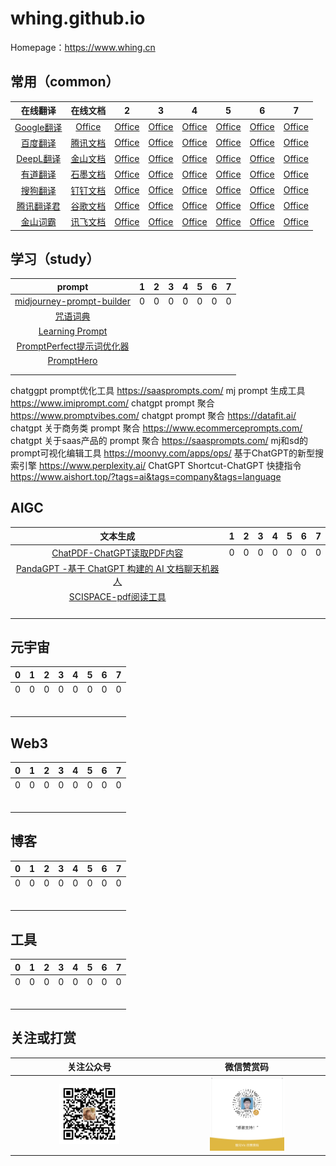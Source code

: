 # whing.github.io

Homepage：https://www.whing.cn

## 常用（common）

| 在线翻译  | 在线文档  |  2 |  3 | 4  |  5 |  6 |  7 |
| :------------: | :------------: | :------------: | :------------: | :------------: | :------------: | :------------: | :------------: |
| [Google翻译](https://translate.google.com/)  |  [Office](https://www.office.com/) |  [Office](https://www.office.com/)  |   [Office](https://www.office.com/) |   [Office](https://www.office.com/) | [Office](https://www.office.com/)  | [Office](https://www.office.com/) |   [Office](https://www.office.com/) |
| [百度翻译](https://fanyi.baidu.com/)         |  [腾讯文档](https://docs.qq.com) |   [Office](https://www.office.com/) |  [Office](https://www.office.com/)  |  [Office](https://www.office.com/)  |   [Office](https://www.office.com/) |   [Office](https://www.office.com/) |   [Office](https://www.office.com/) |
| [DeepL翻译](https://www.deepl.com/)          |  [金山文档](https://www.kdocs.cn) |  [Office](https://www.office.com/)  |  [Office](https://www.office.com/)  |  [Office](https://www.office.com/)  |   [Office](https://www.office.com/) |   [Office](https://www.office.com/) |  [Office](https://www.office.com/)  |
| [有道翻译](https://fanyi.youdao.com/)        |  [石墨文档](https://shimo.im) |   [Office](https://www.office.com/) |  [Office](https://www.office.com/)  |   [Office](https://www.office.com/) |  [Office](https://www.office.com/)  |  [Office](https://www.office.com/)  |  [Office](https://www.office.com/)  |
| [搜狗翻译](https://fanyi.sogou.com/)         |  [钉钉文档](https://docs.dingtalk.com/i/desktop) |  [Office](https://www.office.com/)  |  [Office](https://www.office.com/)  |   [Office](https://www.office.com/) |  [Office](https://www.office.com/)  |  [Office](https://www.office.com/)  |  [Office](https://www.office.com/)  |
| [腾讯翻译君](https://fanyi.qq.com/)          |  [谷歌文档](https://docs.google.com/) |  [Office](https://www.office.com/)  |   [Office](https://www.office.com/) |   [Office](https://www.office.com/) |  [Office](https://www.office.com/)  |  [Office](https://www.office.com/)  |   [Office](https://www.office.com/) |
| [金山词霸](http://www.iciba.com/)            |  [讯飞文档](https://iflydocs.com/) |  [Office](https://www.office.com/)  |   [Office](https://www.office.com/) |   [Office](https://www.office.com/) |   [Office](https://www.office.com/) |  [Office](https://www.office.com/)  |   [Office](https://www.office.com/) |




## 学习（study）
| prompt  | 1  |  2 |  3 | 4  |  5 |  6 |  7 |
| :------------: | :------------: | :------------: | :------------: | :------------: | :------------: | :------------: | :------------: |
| [midjourney-prompt-builder](https://promptomania.com/midjourney-prompt-builder/)  |  0 | 0  |  0 |  0 | 0  | 0  |  0 |
| [咒语词典](http://tag.zoos.life/)  |   |   |   |   |   |   |   |
| [Learning Prompt](https://learningprompt.wiki/)  |   |   |   |   |   |   |   |
| [PromptPerfect提示词优化器](https://promptperfect.jinaai.cn/)  |   |   |   |   |   |   |   |
| [PromptHero](https://prompthero.com/)  |   |   |   |   |   |   |   |
| []()  |   |   |   |   |   |   |   |
| []()  |   |   |   |   |   |   |   |

chatggpt prompt优化工具
https://saasprompts.com/
mj prompt 生成工具
https://www.imiprompt.com/
chatgpt prompt 聚合
https://www.promptvibes.com/
chatgpt prompt 聚合
https://datafit.ai/
chatgpt 关于商务类 prompt 聚合
https://www.ecommerceprompts.com/
chatgpt 关于saas产品的 prompt 聚合
https://saasprompts.com/
mj和sd的prompt可视化编辑工具
https://moonvy.com/apps/ops/
基于ChatGPT的新型搜索引擎
https://www.perplexity.ai/ 
ChatGPT Shortcut-ChatGPT 快捷指令
https://www.aishort.top/?tags=ai&tags=company&tags=language

## AIGC
| 文本生成  | 1  |  2 |  3 | 4  |  5 |  6 |  7 |
| :------------: | :------------: | :------------: | :------------: | :------------: | :------------: | :------------: | :------------: |
| [ChatPDF-ChatGPT读取PDF内容](https://www.chatpdf.com)  |  0 | 0  |  0 |  0 | 0  | 0  |  0 |
| [PandaGPT -基于 ChatGPT 构建的 AI 文档聊天机器人](https://www.pandagpt.io/)  |   |   |   |   |   |   |   |
| [SCISPACE-pdf阅读工具](https://typeset.io/)  |   |   |   |   |   |   |   |
|   |   |   |   |   |   |   |   |
|   |   |   |   |   |   |   |   |
|   |   |   |   |   |   |   |   |
|   |   |   |   |   |   |   |   |

## 元宇宙
| 0  | 1  |  2 |  3 | 4  |  5 |  6 |  7 |
| :------------: | :------------: | :------------: | :------------: | :------------: | :------------: | :------------: | :------------: |
| 0  |  0 | 0  |  0 |  0 | 0  | 0  |  0 |
|   |   |   |   |   |   |   |   |
|   |   |   |   |   |   |   |   |
|   |   |   |   |   |   |   |   |
|   |   |   |   |   |   |   |   |
|   |   |   |   |   |   |   |   |
|   |   |   |   |   |   |   |   |

## Web3
| 0  | 1  |  2 |  3 | 4  |  5 |  6 |  7 |
| :------------: | :------------: | :------------: | :------------: | :------------: | :------------: | :------------: | :------------: |
| 0  |  0 | 0  |  0 |  0 | 0  | 0  |  0 |
|   |   |   |   |   |   |   |   |
|   |   |   |   |   |   |   |   |
|   |   |   |   |   |   |   |   |
|   |   |   |   |   |   |   |   |
|   |   |   |   |   |   |   |   |
|   |   |   |   |   |   |   |   |

## 博客
| 0  | 1  |  2 |  3 | 4  |  5 |  6 |  7 |
| :------------: | :------------: | :------------: | :------------: | :------------: | :------------: | :------------: | :------------: |
| 0  |  0 | 0  |  0 |  0 | 0  | 0  |  0 |
|   |   |   |   |   |   |   |   |
|   |   |   |   |   |   |   |   |
|   |   |   |   |   |   |   |   |
|   |   |   |   |   |   |   |   |
|   |   |   |   |   |   |   |   |
|   |   |   |   |   |   |   |   |

## 工具
| 0  | 1  |  2 |  3 | 4  |  5 |  6 |  7 |
| :------------: | :------------: | :------------: | :------------: | :------------: | :------------: | :------------: | :------------: |
| 0  |  0 | 0  |  0 |  0 | 0  | 0  |  0 |
|   |   |   |   |   |   |   |   |
|   |   |   |   |   |   |   |   |
|   |   |   |   |   |   |   |   |
|   |   |   |   |   |   |   |   |
|   |   |   |   |   |   |   |   |
|   |   |   |   |   |   |   |   |

## 关注或打赏
<!-- ![关注](static/img/qrcode_for_gh_23dfcfca7f91_258.jpg) -->
<!-- ![打赏](static/img/WeChatAppreciationCode.png) -->
<!-- <img src="static/img/WeChatAppreciationCode.png" alt="打赏" width="25%" /> -->
| 关注公众号  | 微信赞赏码  |
| :------------: | :------------: | 
| <img src="static/img/wh_beside_the_window_manga_qrcode.jpg" alt="关注" width="40%" />  |  <img src="static/img/WeChatAppreciationCode.png" alt="打赏" width="50%" /> |


